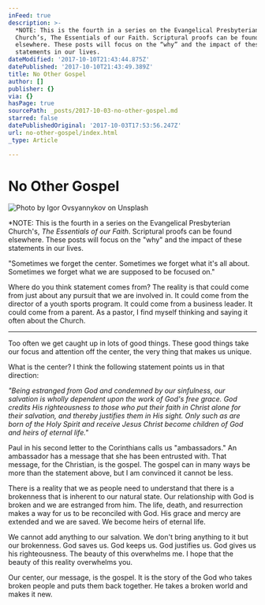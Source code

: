 ```yaml
---
inFeed: true
description: >-
  *NOTE: This is the fourth in a series on the Evangelical Presbyterian
  Church’s, The Essentials of our Faith. Scriptural proofs can be found
  elsewhere. These posts will focus on the “why” and the impact of these
  statements in our lives.
dateModified: '2017-10-10T21:43:44.875Z'
datePublished: '2017-10-10T21:43:49.389Z'
title: No Other Gospel
author: []
publisher: {}
via: {}
hasPage: true
sourcePath: _posts/2017-10-03-no-other-gospel.md
starred: false
datePublishedOriginal: '2017-10-03T17:53:56.247Z'
url: no-other-gospel/index.html
_type: Article

---
```

# No Other Gospel
![Photo by Igor Ovsyannykov on Unsplash](https://the-grid-user-content.s3-us-west-2.amazonaws.com/a2c9a981-80c4-4711-a805-355bd1bdaa2d.jpg)

\*NOTE: This is the fourth in a series on the Evangelical Presbyterian Church's, _The Essentials of our Faith_. Scriptural proofs can be found elsewhere. These posts will focus on the "why" and the impact of these statements in our lives.

"Sometimes we forget the center. Sometimes we forget what it's all about. Sometimes we forget what we are supposed to be focused on."

Where do you think statement comes from? The reality is that could come from just about any pursuit that we are involved in. It could come from the director of a youth sports program. It could come from a business leader. It could come from a parent. As a pastor, I find myself thinking and saying it often about the Church.

---

Too often we get caught up in lots of good things. These good things take our focus and attention off the center, the very thing that makes us unique.

What is the center? I think the following statement points us in that direction:

_"Being estranged from God and condemned by our sinfulness, our salvation is wholly dependent upon the work of God's free grace. God credits His righteousness to those who put their faith in Christ alone for their salvation, and thereby justifies them in His sight. Only such as are born of the Holy Spirit and receive Jesus Christ become children of God and heirs of eternal life."_

Paul in his second letter to the Corinthians calls us "ambassadors." An ambassador has a message that she has been entrusted with. That message, for the Christian, is the gospel. The gospel can in many ways be more than the statement above, but I am convinced it cannot be less.

There is a reality that we as people need to understand that there is a brokenness that is inherent to our natural state. Our relationship with God is broken and we are estranged from him. The life, death, and resurrection makes a way for us to be reconciled with God. His grace and mercy are extended and we are saved. We become heirs of eternal life.

We cannot add anything to our salvation. We don't bring anything to it but our brokenness. God saves us. God keeps us. God justifies us. God gives us his righteousness. The beauty of this overwhelms me. I hope that the beauty of this reality overwhelms you.

Our center, our message, is the gospel. It is the story of the God who takes broken people and puts them back together. He takes a broken world and makes it new.
